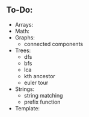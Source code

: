 ## To-Do:
* Arrays:
* Math:
* Graphs: <br>
	- connected components <br>
* Trees: <br>
	- dfs <br>
	- bfs <br>
	- lca <br>
	- kth ancestor <br>
	- euler tour <br>
* Strings: <br>
	- string matching <br>
	- prefix function <br>
* Template: <br>
